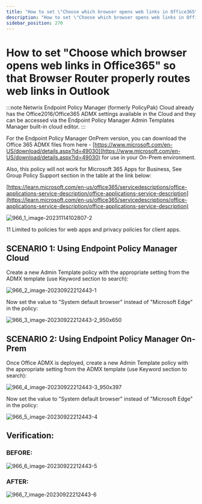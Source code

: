 ```yaml
---
title: "How to set \"Choose which browser opens web links in Office365\" so that Browser Router properly routes web links in Outlook"
description: "How to set \"Choose which browser opens web links in Office365\" so that Browser Router properly routes web links in Outlook"
sidebar_position: 270
---
```


# How to set "Choose which browser opens web links in Office365" so that Browser Router properly routes web links in Outlook

:::note
Netwrix Endpoint Policy Manager (formerly PolicyPak) Cloud already has the
Office2016/Office365 ADMX settings available in the Cloud and they can be accessed via the Endpoint
Policy Manager Admin Templates Manager built-in cloud editor.‌
:::


For the Endpoint Policy Manager OnPrem version, you can download the Office 365 ADMX files from
here -
[https://www.microsoft.com/en-US/download/details.aspx?id=49030](https://www.microsoft.com/en-US/download/details.aspx?id=49030)
for use in your On-Prem environment.

Also, this policy will not work for Microsoft 365 Apps for Business, See Group Policy Support
section in the table at the link below:

[https://learn.microsoft.com/en-us/office365/servicedescriptions/office-applications-service-description/office-applications-service-description](https://learn.microsoft.com/en-us/office365/servicedescriptions/office-applications-service-description/office-applications-service-description)

![966_1_image-20231114102807-2](assets/966_1_image-20231114102807-2.webp)

11 Limited to policies for web apps and privacy policies for client apps.

## SCENARIO 1: Using Endpoint Policy Manager Cloud

Create a new Admin Template policy with the appropriate setting from the ADMX template (use Keyword
section to search):

![966_2_image-20230922212443-1](assets/966_2_image-20230922212443-1.webp)

Now set the value to "System default browser" instead of "Microsoft Edge" in the policy:

![966_3_image-20230922212443-2_950x650](assets/966_3_image-20230922212443-2_950x650.webp)

## SCENARIO 2: Using Endpoint Policy Manager On-Prem

Once Office ADMX is deployed, create a new Admin Template policy with the appropriate setting from
the ADMX template (use Keyword section to search):

![966_4_image-20230922212443-3_950x397](assets/966_4_image-20230922212443-3_950x397.webp)

Now set the value to "System default browser" instead of "Microsoft Edge" in the policy:

![966_5_image-20230922212443-4](assets/966_5_image-20230922212443-4.webp)

## Verification:

### BEFORE:

![966_6_image-20230922212443-5](assets/966_6_image-20230922212443-5.webp)

### AFTER:

![966_7_image-20230922212443-6](assets/966_7_image-20230922212443-6.webp)
